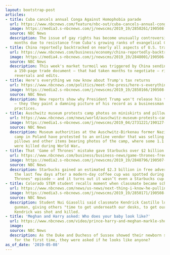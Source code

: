 ```yaml
---
layout: bootstrap-post
articles:
- title: Cuba cancels annual Conga Against Homophobia parade
  url: https://www.nbcnews.com/feature/nbc-out/cuba-cancels-annual-conga-against-homophobia-parade-n1003251
  image: https://media3.s-nbcnews.com/j/newscms/2019_19/2850261/190508-cuba-march-against-homophobia-al-0909_f6f386194e65bbfc9b61f243b4641da6.nbcnews-fp-1200-630.jpg
  source: NBC News
  description: The issue of gay rights has become unusually controversial in recent
    months due to resistance from Cuba's growing ranks of evangelical Christians.
- title: China reportedly backtracked on nearly all aspects of U.S. trade deal
  url: https://www.nbcnews.com/business/economy/china-reportedly-backtracked-nearly-all-aspects-u-s-trade-deal-n1003236
  image: https://media4.s-nbcnews.com/j/newscms/2019_19/2848001/190506-chinese-usa-trade-negotiations-ac-601p_9499a09f120aeb482e65d17cb497559f.nbcnews-fp-1200-630.jpg
  source: NBC News
  description: This week's market turmoil was triggered by China sending the U.S.
    a 150-page trade document — that had taken months to negotiate — riddled with
    reversals and edits.
- title: Here's everything we now know about Trump's tax returns
  url: https://www.nbcnews.com/politics/meet-the-press/here-s-everything-we-now-know-about-trump-s-tax-n1003241
  image: https://media2.s-nbcnews.com/j/newscms/2019_19/2850166/190508-donald-trump-central-park-cs-802a_ca1dbcac63e959610c5acff0b8b1546f.nbcnews-fp-1200-630.jpg
  source: NBC News
  description: New reports show why President Trump won't release his tax returns
    — they they paint a damning picture of his record as a businessman and his tax
    practices.
- title: Auschwitz museum protests camp photos on miniskirts and pillows
  url: https://www.nbcnews.com/news/world/auschwitz-museum-protests-camp-photos-miniskirts-pillows-n1003221
  image: https://media1.s-nbcnews.com/j/newscms/2019_04/2731221/190127-auschwitz-holocaust-remembrance-cs-934a_8847daa21d7195a533e33269cbc5f093.nbcnews-fp-1200-630.jpg
  source: NBC News
  description: Museum authorities at the Auschwitz-Birkenau former Nazi German death
    camp in Poland have protested to an online vendor that was selling miniskirts,
    pillows and other items bearing photos of the camp, where some 1.1 million people
    were killed during World War…
- title: That 'Game of Thrones' mistake gave Starbucks over $2 billion in free advertising
  url: https://www.nbcnews.com/business/business-news/game-thrones-freebie-gave-starbucks-over-2-billion-free-advertising-n1003231
  image: https://media2.s-nbcnews.com/j/newscms/2019_19/2848796/190507-game-of-thrones-starbucks-mc-_3456446d135715074417cb9ce1be458a.nbcnews-fp-1200-630.JPG
  source: NBC News
  description: Starbucks gained an estimated $2.3 billion in free advertising over
    the last few days after a modern-day coffee cup was spotted during a "Game of
    Thrones" episode — and it turns out it wasn’t even a Starbucks cup.
- title: Colorado STEM student recalls moment when classmate became school shooter
  url: https://www.nbcnews.com/news/us-news/next-thing-i-know-he-pulling-gun-colorado-student-school-n1003226
  image: https://media3.s-nbcnews.com/j/newscms/2019_19/2850171/190508-nui-giasolli-stem-shooting-cs-815a_b75e017cf2c51f081ce9bb41b6bfd884.nbcnews-fp-1200-630.jpg
  source: NBC News
  description: Student Nui Giasolli said classmate Kendrick Castillo lunged at the
    gunman, giving others "time to get underneath our desks, to get ourselves safe."
    Kendrick was shot and killed.
- title: 'Meghan and Harry asked: Who does your baby look like?'
  url: https://www.nbcnews.com/video/prince-harry-and-meghan-markle-show-newborn-son-to-the-world-59173445979
  image: 
  source: NBC News
  description: As the Duke and Duchess of Sussex showed their newborn son to the public
    for the first time, they were asked if he looks like anyone?
as_of_date: '2019-05-08'
---
```


